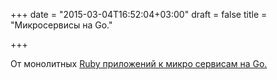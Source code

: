 +++
date = "2015-03-04T16:52:04+03:00"
draft = false
title = "Микросервисы на Go."

+++

<p>От монолитных <a href="https://sourcegraph.com/blog/live/gopherconindia/112656568167">Ruby приложений к микро сервисам на Go.</a></p>

